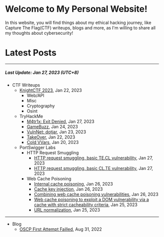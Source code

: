 # Welcome to My Personal Website!

In this website, you will find things about my ethical hacking journey, like Capture The Flag(CTF) writeups, blogs and more, as I'm willing to share all my thoughts about cybersecurity!

# Latest Posts

* * *
##### Last Update: Jan 27, 2023 (UTC+8)

- CTF Writeups
	- [KnightCTF 2023](https://siunam321.github.io/ctf/KnightCTF-2023/), Jan 22, 2023
		- Web/API
		- Misc
		- Cryptography
		- Osint
	- TryHackMe
		- [M4tr1x: Exit Denied](https://siunam321.github.io/ctf/tryhackme/M4tr1x-Exit-Denied), Jan 27, 2023
		- [GameBuzz](https://siunam321.github.io/ctf/tryhackme/GameBuzz), Jan 24, 2023
		- [VulnNet: dotjar](https://siunam321.github.io/ctf/tryhackme/VulnNet-dotjar), Jan 23, 2023
		- [TakeOver](https://siunam321.github.io/ctf/tryhackme/TakeOver), Jan 22, 2023
		- [Cold VVars](https://siunam321.github.io/ctf/tryhackme/Cold-VVars), Jan 20, 2023
	- PortSwigger Labs
		- HTTP Request Smuggling
			- [HTTP request smuggling, basic TE.CL vulnerability](https://siunam321.github.io/ctf/portswigger-labs/HTTP-Request-Smuggling/smuggling-2), Jan 27, 2023
			- [HTTP request smuggling, basic CL.TE vulnerability](https://siunam321.github.io/ctf/portswigger-labs/HTTP-Request-Smuggling/smuggling-1), Jan 27, 2023
		- Web Cache Poisoning
			- [Internal cache poisoning](https://siunam321.github.io/ctf/portswigger-labs/Web-Cache-Poisoning/cache-13), Jan 26, 2023
			- [Cache key injection](https://siunam321.github.io/ctf/portswigger-labs/Web-Cache-Poisoning/cache-12), Jan 26, 2023
			- [Combining web cache poisoning vulnerabilities](https://siunam321.github.io/ctf/portswigger-labs/Web-Cache-Poisoning/cache-11), Jan 26, 2023
			- [Web cache poisoning to exploit a DOM vulnerability via a cache with strict cacheability criteria](https://siunam321.github.io/ctf/portswigger-labs/Web-Cache-Poisoning/cache-10), Jan 25, 2023
			- [URL normalization](https://siunam321.github.io/ctf/portswigger-labs/Web-Cache-Poisoning/cache-9), Jan 25, 2023

* * *
- Blog
	- [OSCP First Attempt Failled](https://siunam321.github.io/blog/2022-08-31-OSCP-First-Attempt-Failled), Aug 31, 2022